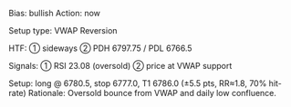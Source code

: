 Bias: bullish Action: now

Setup type: VWAP Reversion

HTF: ① sideways ② PDH 6797.75 / PDL 6766.5

Signals: ① RSI 23.08 (oversold) ② price at VWAP support

Setup: long @ 6780.5, stop 6777.0, T1 6786.0 (±5.5 pts, RR≈1.8, 70% hit-rate)
Rationale: Oversold bounce from VWAP and daily low confluence.